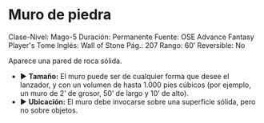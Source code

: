 # Muro de piedra

Clase-Nivel: Mago-5
Duración: Permanente
Fuente: OSE Advance Fantasy Player's Tome
Inglés: Wall of Stone
Pág.: 207
Rango: 60’
Reversible: No

Aparece una pared de roca sólida. 

- ▶ **Tamaño:** El muro puede ser de cualquier forma que desee el lanzador, y con un volumen de hasta 1.000 pies cúbicos (por ejemplo, un muro de 2’ de grosor, 50’ de largo y 10’ de alto).
- ▶ **Ubicación:** El muro debe invocarse sobre una superficie sólida, pero no sobre objetos.